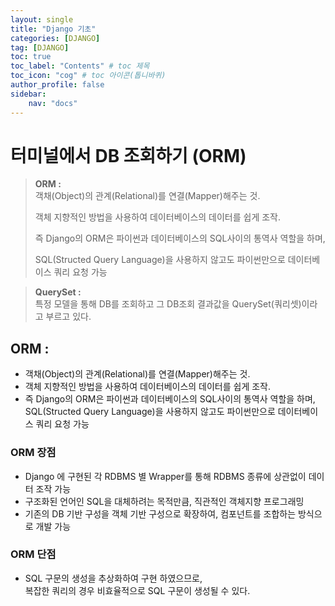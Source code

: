 ```yaml
---
layout: single
title: "Django 기초"
categories: [DJANGO]
tag: [DJANGO]
toc: true
toc_label: "Contents" # toc 제목
toc_icon: "cog" # toc 아이콘(톱니바퀴)
author_profile: false
sidebar:
    nav: "docs"
---
```




# 터미널에서 DB 조회하기 (ORM)

> **ORM :**  
> 객채(Object)의 관계(Relational)를 연결(Mapper)해주는 것.  
>
> 객체 지향적인 방법을 사용하여 데이터베이스의 데이터를 쉽게 조작.  
>
> 즉 Django의 ORM은 파이썬과 데이터베이스의 SQL사이의 통역사 역할을 하며,
>
> SQL(Structed Query Language)을 사용하지 않고도 파이썬만으로 데이터베이스 쿼리 요청 가능

> **QuerySet :**  
> 특정 모델을 통해 DB를 조회하고 그 DB조회 결과값을 QuerySet(쿼리셋)이라고 부르고 있다.

## **ORM :**  

- 객채(Object)의 관계(Relational)를 연결(Mapper)해주는 것.  
- 객체 지향적인 방법을 사용하여 데이터베이스의 데이터를 쉽게 조작.  
- 즉 Django의 ORM은 파이썬과 데이터베이스의 SQL사이의 통역사 역할을 하며,  
  SQL(Structed Query Language)을 사용하지 않고도 파이썬만으로 데이터베이스 쿼리 요청 가능

### ORM 장점

- Django 에 구현된 각 RDBMS 별 Wrapper를 통해 RDBMS 종류에 상관없이 데이터 조작 가능
- 구조화된 언어인 SQL을 대체하려는 목적만큼, 직관적인 객체지향 프로그래밍
- 기존의 DB 기반 구성을 객체 기반 구성으로 확장하여, 컴포넌트를 조합하는 방식으로 개발 가능

### ORM 단점

- SQL 구문의 생성을 추상화하여 구현 하였으므로,  
  복잡한 쿼리의 경우 비효율적으로 SQL 구문이 생성될 수 있다.



